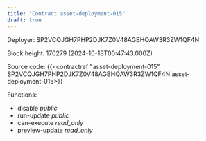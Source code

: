 ```yaml
---
title: "Contract asset-deployment-015"
draft: true
---
```

Deployer: SP2VCQJGH7PHP2DJK7Z0V48AGBHQAW3R3ZW1QF4N


 



Block height: 170279 (2024-10-18T00:47:43.000Z)

Source code: {{<contractref "asset-deployment-015" SP2VCQJGH7PHP2DJK7Z0V48AGBHQAW3R3ZW1QF4N asset-deployment-015>}}

Functions:

* disable _public_
* run-update _public_
* can-execute _read_only_
* preview-update _read_only_
